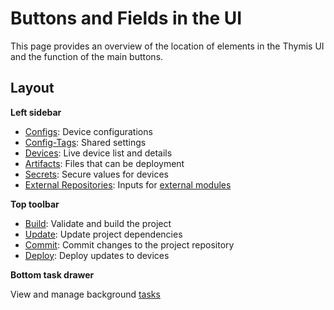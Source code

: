 # Buttons and Fields in the UI

This page provides an overview of the location of elements in the Thymis UI and the function of the main buttons.

## Layout

**Left sidebar**
  - [Configs](concepts/configuration.md): Device configurations
  - [Config-Tags](concepts/tag.md): Shared settings
  - [Devices](concepts/device.md): Live device list and details
  - [Artifacts](concepts/artifacts.md): Files that can be deployment
  - [Secrets](concepts/secrets.md): Secure values for devices
  - [External Repositories](concepts/repositories.md): Inputs for [external modules](concepts/module.md)

**Top toolbar**
  - [Build](ui/build.md): Validate and build the project
  - [Update](ui/update.md): Update project dependencies
  - [Commit](ui/commit.md): Commit changes to the project repository
  - [Deploy](ui/deploy.md): Deploy updates to devices

**Bottom task drawer**

View and manage background [tasks](ui/tasks.md)
